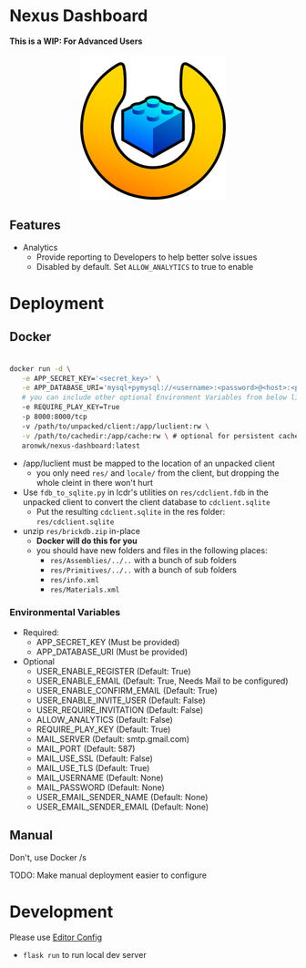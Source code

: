 # Nexus Dashboard

**This is a WIP: For Advanced Users**

<p align="center">
  <img src="app/static/logo/logo.png" alt="Sublime's custom image"/>
</p>

## Features

* Analytics
  * Provide reporting to Developers to help better solve issues
  * Disabled by default. Set `ALLOW_ANALYTICS` to true to enable

# Deployment

## Docker

```bash

docker run -d \
   -e APP_SECRET_KEY='<secret_key>' \
   -e APP_DATABASE_URI='mysql+pymysql://<username>:<password>@<host>:<port>/<database>' \
   # you can include other optional Environment Variables from below like this
   -e REQUIRE_PLAY_KEY=True
   -p 8000:8000/tcp
   -v /path/to/unpacked/client:/app/luclient:rw \
   -v /path/to/cachedir:/app/cache:rw \ # optional for persistent cache for conversions
   aronwk/nexus-dashboard:latest

```

 * /app/luclient must be mapped to the location of an unpacked client
   * you only need `res/` and `locale/` from the client, but dropping the whole cleint in there won't hurt
 * Use `fdb_to_sqlite.py` in lcdr's utilities on `res/cdclient.fdb` in the unpacked client to convert the client database to `cdclient.sqlite`
   * Put the resulting `cdclient.sqlite` in the res folder: `res/cdclient.sqlite`
 * unzip `res/brickdb.zip` in-place
   * **Docker will do this for you**
   * you should have new folders and files in the following places:
      * `res/Assemblies/../..` with a bunch of sub folders
      * `res/Primitives/../..` with a bunch of sub folders
      * `res/info.xml`
      * `res/Materials.xml`

### Environmental Variables
 * Required:
    * APP_SECRET_KEY (Must be provided)
    * APP_DATABASE_URI (Must be provided)
 * Optional
    * USER_ENABLE_REGISTER (Default: True)
    * USER_ENABLE_EMAIL (Default: True, Needs Mail to be configured)
    * USER_ENABLE_CONFIRM_EMAIL (Default: True)
    * USER_ENABLE_INVITE_USER (Default: False)
    * USER_REQUIRE_INVITATION (Default: False)
    * ALLOW_ANALYTICS (Default: False)
    * REQUIRE_PLAY_KEY (Default: True)
    * MAIL_SERVER (Default: smtp.gmail.com)
    * MAIL_PORT (Default: 587)
    * MAIL_USE_SSL (Default: False)
    * MAIL_USE_TLS (Default: True)
    * MAIL_USERNAME (Default: None)
    * MAIL_PASSWORD (Default: None)
    * USER_EMAIL_SENDER_NAME (Default: None)
    * USER_EMAIL_SENDER_EMAIL (Default: None)

## Manual

Don't, use Docker /s

TODO: Make manual deployment easier to configure


# Development

Please use [Editor Config](https://editorconfig.org/)

 * `flask run` to run local dev server
